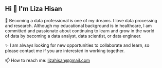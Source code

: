 ## Hi 👋  I'm Liza Hisan

🌱 Becoming a data professional is one of my dreams. I love data processing and research. Although my educational background is in healthcare, I am committed and passionate about continuing to learn and grow in the world of data by becoming a data analyst, data scientist, or data engineer.

✨ I am always looking for new opportunities to collaborate and learn, so please contact me if you are interested in working together.

📫 How to reach me: lizahisan@gmail.com

<!--
**LizaHisan/LizaHisan** is a ✨ _special_ ✨ repository because its `README.md` (this file) appears on your GitHub profile.

Here are some ideas to get you started:

- 🔭 I’m currently working on ...
- 🌱 I’m currently learning ...
- 👯 I’m looking to collaborate on ...
- 🤔 I’m looking for help with ...
- 💬 Ask me about ...
- 📫 How to reach me: ...
- 😄 Pronouns: ...
- ⚡ Fun fact: ...
-->
